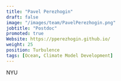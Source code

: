 ```yaml
---
title: "Pavel Perezhogin"
draft: false
image: "/images/team/PavelPerezhogin.png"
jobtitle: "Postdoc"
promoted: true
Website: https://pperezhogin.github.io/
weight: 25
position: Turbulence
tags: [Ocean, Climate Model Development]
---
```



NYU
